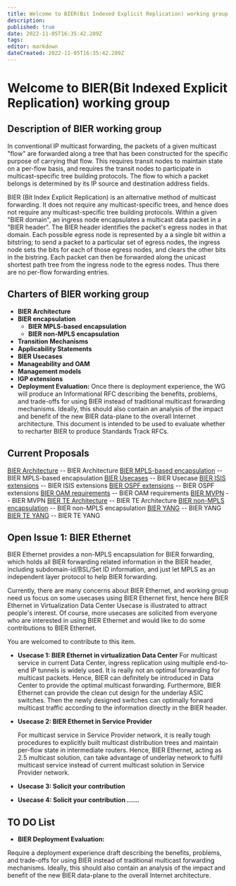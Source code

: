 ```yaml
---
title: Welcome to BIER(Bit Indexed Explicit Replication) working group
description: 
published: true
date: 2022-11-05T16:35:42.289Z
tags: 
editor: markdown
dateCreated: 2022-11-05T16:35:42.289Z
---
```


# Welcome to BIER(Bit Indexed Explicit Replication) working group

## Description of BIER working group

In conventional IP multicast forwarding, the packets of a given multicast "flow" are forwarded along a tree that has been constructed for the specific purpose of carrying that flow. This requires transit nodes to maintain state on a per-flow basis, and requires the transit nodes to participate in multicast-specific tree building protocols. The flow to which a packet belongs is determined by its IP source and destination address fields.

BIER (Bit Index Explicit Replication) is an alternative method of multicast forwarding. It does not require any multicast-specific trees, and hence does not require any multicast-specific tree building protocols. Within a given "BIER domain", an ingress node encapsulates a multicast data packet in a "BIER header". The BIER header identifies the packet's egress nodes in that domain. Each possible egress node is represented by a a single bit within a bitstring; to send a packet to a particular set of egress nodes, the ingress node sets the bits for each of those egress nodes, and clears the other bits in the bistring. Each packet can then be forwarded along the unicast shortest path tree from the ingress node to the egress nodes. Thus there are no per-flow forwarding entries.

## Charters of BIER working group

 -   **BIER Architecture**
 -   **BIER encapsulation**
     -   **BIER MPLS-based encapsulation**
     -   **BIER non-MPLS encapsulation** 
 -   **Transition Mechanisms**
 -   **Applicability Statements**
 -   **BIER Usecases**
 -   **Manageability and OAM**
 -   **Management models**
 -   **IGP extensions**
 -   **Deployment Evaluation:** Once there is deployment experience, the WG will produce an Informational RFC describing the benefits, problems, and trade-offs for using BIER instead of traditional multicast forwarding mechanisms. Ideally, this should also contain an analysis of the impact and benefit of the new BIER data-plane to the overall Internet architecture. This document is intended to be used to evaluate whether to recharter BIER to produce Standards Track RFCs. 

## Current Proposals

[BIER Architecture](http://tools.ietf.org/wg/bier/draft-ietf-bier-architecture/) -- BIER Architecture
[BIER MPLS-based encapsulation](http://tools.ietf.org/wg/bier/draft-ietf-bier-mpls-encapsulation/) -- BIER MPLS-based encapsulation
[BIER Usecases](http://tools.ietf.org/wg/bier/draft-ietf-bier-use-cases/) -- BIER Usecase
[BIER ISIS extensions](http://tools.ietf.org/wg/bier/draft-ietf-bier-isis-extensions/) -- BIER ISIS extensions
[BIER OSPF extensions](http://tools.ietf.org/wg/bier/draft-ietf-bier-ospf-bier-extensions/) -- BIER OSPF extensions
[BIER OAM requirements](http://tools.ietf.org/wg/bier/draft-ietf-bier-oam-requirements/) -- BIER OAM requirements
[BIER MVPN](https://tools.ietf.org/wg/bier/draft-ietf-bier-mvpn/) -- BIER MVPN
[BIER TE Architecture](http://tools.ietf.org/id/draft-eckert-bier-te-arch-03.txt/) -- BIER TE Architecture
[BIER non-MPLS encapsulation](http://tools.ietf.org/id/draft-wang-bier-ethernet-01.txt/) -- BIER non-MPLS encapsulation
[BIER YANG](http://tools.ietf.org/id/draft-chh-bier-bier-yang-03.txt/) -- BIER YANG
[BIER TE YANG](https://tools.ietf.org/id/draft-zhang-bier-te-yang-01.txt/) -- BIER TE YANG 

## Open Issue 1: BIER Ethernet

BIER Ethernet provides a non-MPLS encapsulation for BIER forwarding, which holds all BIER forwarding related information in the BIER header, including subdomain-id/BSL/Set ID information, and just let MPLS as an independent layer protocol to help BIER forwarding.

Currently, there are many concerns about BIER Ethernet, and working group need us focus on some usecases using BIER Ethernet first, hence here BIER Ethernet in Virtualization Data Center Usecase is illustrated to attract people's interest. Of course, more usecases are solicited from everyone who are interested in using BIER Ethernet and would like to do some contributions to BIER Ethernet.

You are welcomed to contribute to this item.

 - **Usecase 1: BIER Ethernet in virtualization Data Center**
    For multicast service in current Data Center, ingress replication using multiple end-to-end IP tunnels is widely used. It is really not an optimal forwarding for multicast packets. Hence, BIER can definitely be introduced in Data Center to provide the optimal multicast forwarding. Furthermore, BIER Ethernet can provide the clean cut design for the underlay ASIC switches. Then the newly designed switches can optimally forward multicast traffic according to the information directly in the BIER header.

 - **Usecase 2: BIER Ethernet in Service Provider**

	For multicast service in Service Provider network, it is really tough procedures to explicitly built multicast distribution trees and maintain per-flow state in intermediate routers. Hence, BIER Ethernet, acting as 2.5 multicast solution, can take advantage of underlay network to fulfil multicast service instead of current multicast solution in Service Provider network.

 - **Usecase 3: Solicit your contribution** 

 - **Usecase 4: Solicit your contribution ......** 

## TO DO List

 - **BIER Deployment Evaluation:** 

Require a deployment experience draft describing the benefits, problems, and trade-offs for using BIER instead of traditional multicast forwarding mechanisms. Ideally, this should also contain an analysis of the impact and benefit of the new BIER data-plane to the overall Internet architecture.
